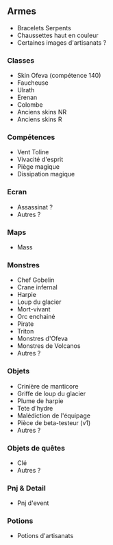 ## Armes

- Bracelets Serpents
- Chaussettes haut en couleur
- Certaines images d'artisanats ?

### Classes

- Skin Ofeva (compétence 140)
- Faucheuse
- Ulrath
- Erenan
- Colombe
- Anciens skins NR
- Anciens skins R

### Compétences

- Vent Toline
- Vivacité d'esprit
- Piège magique
- Dissipation magique

### Ecran

- Assassinat ?
- Autres ?

### Maps

- Mass

### Monstres

- Chef Gobelin
- Crane infernal
- Harpie
- Loup du glacier
- Mort-vivant
- Orc enchainé
- Pirate
- Triton
- Monstres d'Ofeva
- Monstres de Volcanos
- Autres ?

### Objets

- Crinière de manticore
- Griffe de loup du glacier
- Plume de harpie
- Tete d'hydre
- Malédiction de l'équipage
- Pièce de beta-testeur (v1)
- Autres ?

### Objets de quêtes

- Clé
- Autres ?

### Pnj & Detail

- Pnj d'event

### Potions

- Potions d'artisanats
